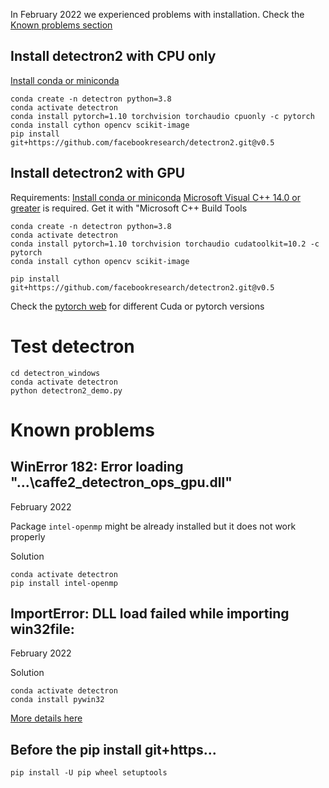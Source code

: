 

In February 2022 we experienced problems with installation. Check the [Known problems section](#known-problems)

## Install detectron2 with CPU only




[Install conda or miniconda](https://docs.conda.io/en/latest/miniconda.html)
```shell
conda create -n detectron python=3.8
conda activate detectron
conda install pytorch=1.10 torchvision torchaudio cpuonly -c pytorch
conda install cython opencv scikit-image
pip install git+https://github.com/facebookresearch/detectron2.git@v0.5
```

## Install detectron2 with GPU

Requirements:
[Install conda or miniconda](https://docs.conda.io/en/latest/miniconda.html)
[Microsoft Visual C++ 14.0 or greater](https://visualstudio.microsoft.com/cs/visual-cpp-build-tools/) is required. Get it with "Microsoft C++ Build Tools


```shell
conda create -n detectron python=3.8
conda activate detectron
conda install pytorch=1.10 torchvision torchaudio cudatoolkit=10.2 -c pytorch
conda install cython opencv scikit-image

pip install git+https://github.com/facebookresearch/detectron2.git@v0.5
```

Check the [pytorch web](https://pytorch.org/get-started/locally/)
for different Cuda or pytorch versions
 

# Test detectron

```shell
cd detectron_windows
conda activate detectron
python detectron2_demo.py
```

# Known problems

## WinError 182: Error loading "...\caffe2_detectron_ops_gpu.dll"

February 2022

Package `intel-openmp` might be already installed but it does not work properly

Solution
```shell
conda activate detectron
pip install intel-openmp
```


## ImportError: DLL load failed while importing win32file:

February 2022

Solution
```shell
conda activate detectron
conda install pywin32
```

[More details here](https://github.com/conansherry/detectron2/issues/8)



## Before the pip install git+https... 

```shell
pip install -U pip wheel setuptools
```
